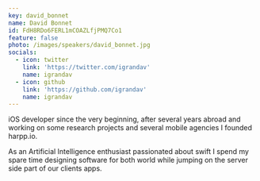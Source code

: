 ```yaml
---
key: david_bonnet
name: David Bonnet
id: FdH8RDo6FERL1mCOAZLfjPMQ7Co1
feature: false
photo: /images/speakers/david_bonnet.jpg
socials:
  - icon: twitter
    link: 'https://twitter.com/igrandav'
    name: igrandav
  - icon: github
    link: 'https://github.com/igrandav'
    name: igrandav
---
```

iOS developer since the very beginning, after several years abroad and working on some research projects and several mobile agencies I founded harpp.io.

As an Artificial Intelligence enthusiast passionated about swift I spend my spare time designing software for both world while jumping on the server side part of our clients apps.